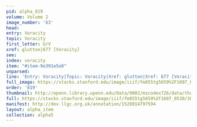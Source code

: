 ```yaml
---
pid: alpha_819
volume: Volume 2
image_number: '63'
head: 
entry: Voracity
topic: Voracity
first_letter: U/V
xref: glutton|677 [Voracity]
see: 
index: voracity
item: "#item-9e391e5e8"
unparsed: 
line: 'Entry: Voracity|Topic: Voracity|Xref: glutton|Xref: 677 [Voracity]|Index: voracity|#item-9e391e5e8'
full_image: https://stacks.stanford.edu/image/iiif/fm855tg5659%2F1607_0530/full/full/0/default.jpg
order: '819'
thumbnail: http://openn.library.upenn.edu/Data/0002/mscodex726/data/thumb/1607_0530_thumb.jpg
full: https://stacks.stanford.edu/image/iiif/fm855tg5659%2F1607_0530/306,954,3070,401/full/0/default.jpg
manifest: http://dev.llgc.org.uk/annotation/1528914797594
layout: alpha_item
collection: alpha5
---
```

